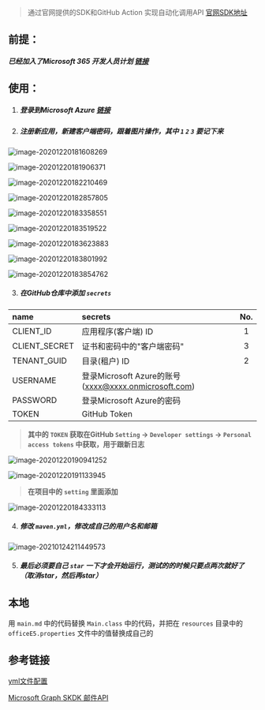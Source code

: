 > 通过官网提供的SDK和GitHub Action 实现自动化调用API [官网SDK地址](https://docs.microsoft.com/zh-cn/graph/sdks/sdk-installation?view=graph-rest-1.0)

## 前提：

##### 已经加入了Microsoft 365 开发人员计划 [链接](https://developer.microsoft.com/zh-cn/microsoft-365/dev-program)

## 使用：

1. ##### 登录到Microsoft  Azure [链接](https://portal.azure.com/)

2. ##### 注册新应用，新建客户端密码，跟着图片操作，其中 `1` `2` `3` 要记下来
   

![image-20201220181608269](md_img/image-20201220181608269.png)
    
![image-20201220181906371](md_img/image-20201220181906371.png)
    
![image-20201220182210469](md_img/image-20201220182210469.png)
    
![image-20201220182857805](md_img/image-20201220182857805.png)
    
![image-20201220183358551](md_img/image-20201220183358551.png)
    
![image-20201220183519522](md_img/image-20201220183519522.png)
    
![image-20201220183623883](md_img/image-20201220183623883.png)
    
![image-20201220183801992](md_img/image-20201220183801992.png)
    
![image-20201220183854762](md_img/image-20201220183854762.png)

3. ##### 在GitHub仓库中添加 `secrets`

| name          | secrets                                              | No.  |
| :------------ | :--------------------------------------------------- | :--: |
| CLIENT_ID     | 应用程序(客户端) ID                                  |  1   |
| CLIENT_SECRET | 证书和密码中的"客户端密码"                           |  3   |
| TENANT_GUID   | 目录(租户) ID                                        |  2   |
| USERNAME      | 登录Microsoft Azure的账号(xxxx@xxxx.onmicrosoft.com) |      |
| PASSWORD      | 登录Microsoft Azure的密码                            |      |
| TOKEN         | GitHub Token                                         |      |

> **其中的 `TOKEN` 获取在GitHub `Setting` -> `Developer settings`  -> `Personal access tokens` 中获取，用于跟新日志**

![image-20201220190941252](md_img/image-20201220190941252.png)

![image-20201220191133945](md_img/image-20201220191133945.png)

> **在项目中的 `setting` 里面添加**

![image-20201220184333113](md_img/image-20201220184333113.png)

4. ##### 修改 `maven.yml`，修改成自己的用户名和邮箱

![image-20210124211449573](md_img/image-20210124211449573.png)

5. ##### 最后必须要自己 `star` 一下才会开始运行，测试的的时候只要点两次就好了（取消star，然后再star）

## 本地

用 `main.md` 中的代码替换 `Main.class` 中的代码，并把在 `resources` 目录中的 `officeE5.properties` 文件中的值替换成自己的

## 参考链接

[yml文件配置](https://github.com/moreant/auto-checkin-biliob)

[Microsoft Graph SKDK 邮件API](https://docs.microsoft.com/zh-cn/graph/api/user-list-messages?view=graph-rest-1.0&tabs=http)
